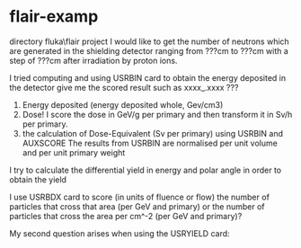 # flair-examp
directory fluka\flair project
I would like to get the number of neutrons which are generated in the shielding detector ranging from
???cm to ???cm with a step of ???cm after irradiation by proton ions.

I tried computing and using
USRBIN card to obtain the energy deposited in the detector give me the scored result such as xxxx_.xxxx ???
1) Energy deposited (energy deposited whole, Gev/cm3)
2) Dose! I score the dose in GeV/g per primary and then transform it in Sv/h per primary.
3) the calculation of Dose-Equivalent (Sv per primary) using USRBIN and AUXSCORE 
The results from USRBIN are normalised per unit volume and per unit primary weight

I try to calculate the differential yield in energy and polar angle in order to obtain the yield 

I use USRBDX card to score (in units of fluence or flow) the number of particles that cross that  area (per GeV and primary)
or the number of particles that cross the area per cm^-2 (per GeV and primary)?

My second question arises when using the USRYIELD card:
